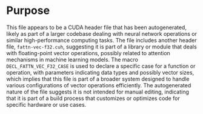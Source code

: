 # Purpose
This file appears to be a CUDA header file that has been autogenerated, likely as part of a larger codebase dealing with neural network operations or similar high-performance computing tasks. The file includes another header file, `fattn-vec-f32.cuh`, suggesting it is part of a library or module that deals with floating-point vector operations, possibly related to attention mechanisms in machine learning models. The macro `DECL_FATTN_VEC_F32_CASE` is used to declare a specific case for a function or operation, with parameters indicating data types and possibly vector sizes, which implies that this file is part of a broader system designed to handle various configurations of vector operations efficiently. The autogenerated nature of the file suggests it is not intended for manual editing, indicating that it is part of a build process that customizes or optimizes code for specific hardware or use cases.
